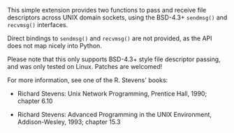 This simple extension provides two functions to pass and receive file descriptors across UNIX domain sockets, using the BSD-4.3+ `sendmsg()` and `recvmsg()` interfaces.
        
Direct bindings to `sendmsg()` and `recvmsg()` are not provided, as the API does not map nicely into Python.

Please note that this only supports BSD-4.3+ style file descriptor passing, and was only tested on Linux. Patches are welcomed!

For more information, see one of the R. Stevens' books:
 * Richard Stevens: Unix Network Programming, Prentice Hall, 1990; chapter 6.10

 * Richard Stevens: Advanced Programming in the UNIX Environment, Addison-Wesley, 1993; chapter 15.3
